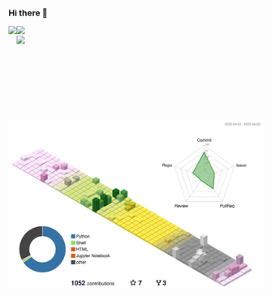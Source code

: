 ### Hi there 👋
<!-- <div>
  <img width="47%" align="left" src="https://github-readme-stats.vercel.app/api?username=gesoges0&count_private=true&include_all_commits=true" />
  <img width="40%" src="https://github-readme-stats.vercel.app/api/top-langs/?username=gesoges0&layout=compact&hide=jupyter%20notebook,css,html,javascript,Smarty,PostScript&show=reviews,discussions_started,discussions_answered,prs_merged,prs_merged_percentage" />
</div> -->
<div>
  <img height="185" align="left" src="https://github-readme-stats.vercel.app/api?username=gesoges0&count_private=true&include_all_commits=true" />
  <img height="185" src="https://github-readme-stats.vercel.app/api/top-langs/?username=gesoges0&layout=compact&hide=jupyter%20notebook,css,html,javascript,Smarty,PostScript&show=reviews,discussions_started,discussions_answered,prs_merged,prs_merged_percentage" />
</div>
<img width="800" src="https://github-profile-trophy.vercel.app/?username=gesoges0&row=1" />
<img width="800" src="./profile-3d-contrib/profile-season-animate.svg">
